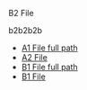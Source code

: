 B2 File

b2b2b2b


* [A1 File full path](/A/a1.md)
* [A2 File](a2.md)
* [B1 File full path](/B/b1.md)
* [B1 File](b1.md)

